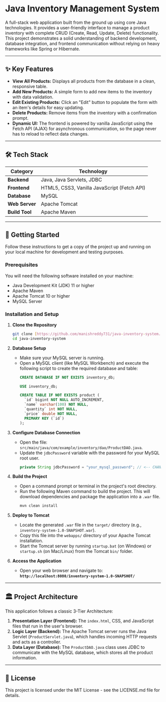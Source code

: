 # Java Inventory Management System

A full-stack web application built from the ground up using core Java technologies. It provides a user-friendly interface to manage a product inventory with complete CRUD (Create, Read, Update, Delete) functionality. This project demonstrates a solid understanding of backend development, database integration, and frontend communication without relying on heavy frameworks like Spring or Hibernate.



---

## ✨ Key Features

* **View All Products:** Displays all products from the database in a clean, responsive table.
* **Add New Products:** A simple form to add new items to the inventory with data validation.
* **Edit Existing Products:** Click an "Edit" button to populate the form with an item's details for easy updating.
* **Delete Products:** Remove items from the inventory with a confirmation prompt.
* **Dynamic UI:** The frontend is powered by vanilla JavaScript using the Fetch API (AJAX) for asynchronous communication, so the page never has to reload to reflect data changes.

---

## 🛠️ Tech Stack

| Category      | Technology                               |
|---------------|------------------------------------------|
| **Backend** | Java, Java Servlets, JDBC                |
| **Frontend** | HTML5, CSS3, Vanilla JavaScript (Fetch API) |
| **Database** | MySQL                                    |
| **Web Server**| Apache Tomcat                            |
| **Build Tool**| Apache Maven                             |

---

## 🚀 Getting Started

Follow these instructions to get a copy of the project up and running on your local machine for development and testing purposes.

### Prerequisites

You will need the following software installed on your machine:
* Java Development Kit (JDK) 11 or higher
* Apache Maven
* Apache Tomcat 10 or higher
* MySQL Server

### Installation and Setup

1.  **Clone the Repository**
    ```bash
    git clone [https://github.com/manishreddy731/java-inventory-system.git](https://github.com/manishreddy731/java-inventory-system.git)
    cd java-inventory-system
    ```

2.  **Database Setup**
    * Make sure your MySQL server is running.
    * Open a MySQL client (like MySQL Workbench) and execute the following script to create the required database and table:
        ```sql
        CREATE DATABASE IF NOT EXISTS inventory_db;

        USE inventory_db;

        CREATE TABLE IF NOT EXISTS product (
          `id` bigint NOT NULL AUTO_INCREMENT,
          `name` varchar(100) NOT NULL,
          `quantity` int NOT NULL,
          `price` double NOT NULL,
          PRIMARY KEY (`id`)
        );
        ```

3.  **Configure Database Connection**
    * Open the file: `src/main/java/com/example/inventory/dao/ProductDAO.java`.
    * Update the `jdbcPassword` variable with the password for your MySQL root user.
        ```java
        private String jdbcPassword = "your_mysql_password"; // <-- CHANGE THIS
        ```

4.  **Build the Project**
    * Open a command prompt or terminal in the project's root directory.
    * Run the following Maven command to build the project. This will download dependencies and package the application into a `.war` file.
        ```bash
        mvn clean install
        ```

5.  **Deploy to Tomcat**
    * Locate the generated `.war` file in the `target/` directory (e.g., `inventory-system-1.0-SNAPSHOT.war`).
    * Copy this file into the `webapps/` directory of your Apache Tomcat installation.
    * Start the Tomcat server by running `startup.bat` (on Windows) or `startup.sh` (on Mac/Linux) from the Tomcat `bin/` folder.

6.  **Access the Application**
    * Open your web browser and navigate to:
        **`http://localhost:8080/inventory-system-1.0-SNAPSHOT/`**

---
## 🏛️ Project Architecture

This application follows a classic 3-Tier Architecture:

1.  **Presentation Layer (Frontend):** The `index.html`, CSS, and JavaScript files that run in the user's browser.
2.  **Logic Layer (Backend):** The Apache Tomcat server runs the Java Servlet (`ProductServlet.java`), which handles incoming HTTP requests and acts as a controller.
3.  **Data Layer (Database):** The `ProductDAO.java` class uses JDBC to communicate with the MySQL database, which stores all the product information.

---
## 📄 License

This project is licensed under the MIT License - see the LICENSE.md file for details.
